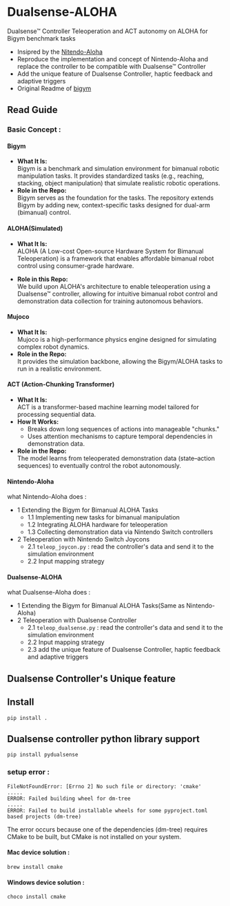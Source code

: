 # Dualsense-ALOHA
Dualsense™ Controller Teleoperation and ACT autonomy on ALOHA for Bigym benchmark tasks 

- Insipred by the [Nitendo-Aloha](https://github.com/AlmondGod/Nintendo-Aloha)
- Reproduce the implementation and concept of Nintendo-Aloha and replace the controller to be compatible with Dualsense™ Controller
- Add the unique feature of Dualsense Controller, haptic feedback and adaptive triggers
- Original Readme of [bigym](https://github.com/chernyadev/bigym)


## Read Guide 
### Basic Concept : 

#### Bigym
- **What It Is:**  
  Bigym is a benchmark and simulation environment for bimanual robotic manipulation tasks.  It provides standardized tasks (e.g., reaching, stacking, object manipulation) that simulate realistic robotic operations.
- **Role in the Repo:**  
  Bigym serves as the foundation for the tasks. The repository extends Bigym by adding new, context-specific tasks designed for dual-arm (bimanual) control.

#### ALOHA(Simulated)
- **What It Is:**  
  ALOHA (A Low-cost Open-source Hardware System for Bimanual Teleoperation) is a framework that enables affordable bimanual robot control using consumer-grade hardware.

- **Role in this Repo:**  
  We build upon ALOHA's architecture to enable teleoperation using a Dualsense™ controller, allowing for intuitive bimanual robot control and demonstration data collection for training autonomous behaviors.

#### Mujoco
- **What It Is:**  
  Mujoco is a high-performance physics engine designed for simulating complex robot dynamics.
- **Role in the Repo:**  
  It provides the simulation backbone, allowing the Bigym/ALOHA tasks to run in a realistic environment.

#### ACT (Action-Chunking Transformer)
- **What It Is:**  
  ACT is a transformer-based machine learning model tailored for processing sequential data.
- **How It Works:**  
  - Breaks down long sequences of actions into manageable "chunks."
  - Uses attention mechanisms to capture temporal dependencies in demonstration data.
- **Role in the Repo:**  
  The model learns from teleoperated demonstration data (state–action sequences) to eventually control the robot autonomously.

#### Nintendo-Aloha

what Nintendo-Aloha does :  
- 1 Extending the Bigym for Bimanual ALOHA Tasks
    - 1.1 Implementing new tasks for bimanual manipulation
    - 1.2 Integrating ALOHA hardware for teleoperation
    - 1.3 Collecting demonstration data via Nintendo Switch controllers
- 2 Teleoperation with Nintendo Switch Joycons
    - 2.1 `teleop_joycon.py` : read the controller's data and send it to the simulation environment
    - 2.2 Input mapping strategy 


#### Dualsense-ALOHA
what Dualsense-Aloha does : 
- 1 Extending the Bigym for Bimanual ALOHA Tasks(Same as Nintendo-Aloha)
- 2 Teleoperation with Dualsense Controller
    - 2.1 `teleop_dualsense.py` : read the controller's data and send it to the simulation environment
    - 2.2 Input mapping strategy 
    - 2.3 add the unique feature of Dualsense Controller, haptic feedback and adaptive triggers


## Dualsense Controller's Unique feature


## Install

`pip install .`

## Dualsense controller python library support 

`pip install pydualsense` 

###  setup error :

```
FileNotFoundError: [Errno 2] No such file or directory: 'cmake'
.....
ERROR: Failed building wheel for dm-tree
.....
ERROR: Failed to build installable wheels for some pyproject.toml based projects (dm-tree)
```


The error occurs because one of the dependencies (dm-tree) requires CMake to be built, but CMake is not installed on your system. 

#### Mac device solution :  
```
brew install cmake
```

#### Windows device solution : 
```
choco install cmake
```




